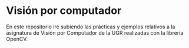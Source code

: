 # Visión por computador
En este repositorio iré subiendo las prácticas y ejemplos relativos a la asignatura de Visión por Computador de la UGR realizadas
con la libreria OpenCV.
